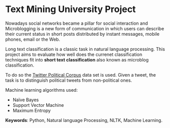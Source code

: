 # Text Mining University Project

 

Nowadays social networks became a pillar for social interaction and Microblogging is a new
form of communication in which users can describe their current status in short posts distributed by
instant messages, mobile phones, email or the Web. 

Long text classification is a classic task in natural language processing. This project aims to evaluate how well does the currenet classification techniques fit into **short text classification** also known as microblog classification.

To do so the [Twitter Political Corpus](http://www.usna.edu/Users/cs/nchamber/data/twitter/) data set is used. 
Given a tweet, the task is to distinguish political tweets from non-political ones. 

Machine learning algorithms used:
  * Naïve Bayes
  * Support Vector Machine
  * Maximum Entropy

**Keywords**: Python, Natural language Processing, NLTK, Machine Learning.
